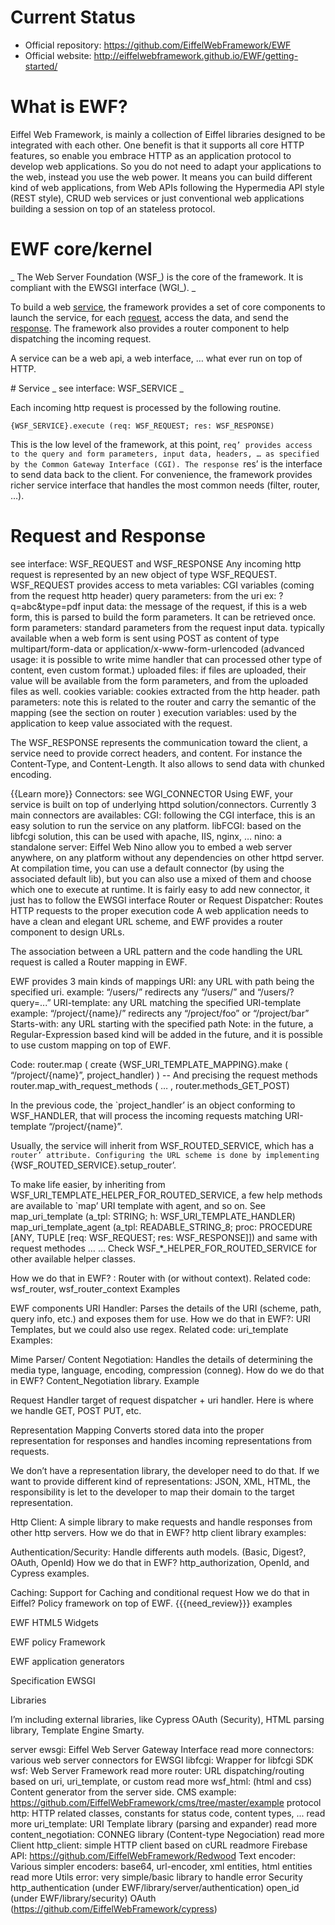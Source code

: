 # Current Status 
* Official repository: <https://github.com/EiffelWebFramework/EWF>
* Official website: <http://eiffelwebframework.github.io/EWF/getting-started/>

# What is EWF?

Eiffel Web Framework, is mainly a collection of Eiffel libraries designed to be integrated with each other. One benefit is that it supports all core HTTP features, so enable you embrace HTTP as an application protocol to develop web applications. So you do not need to adapt your applications to the web, instead you use the web power. It means you can build different kind of web applications, from Web APIs following the Hypermedia API style (REST style), CRUD web services or just conventional web applications building a session on top of an stateless protocol. 

# EWF core/kernel
_ The Web Server Foundation (WSF\_) is the core of the framework. It is compliant with the EWSGI interface (WGI\_). _

To build a web [service](#service), the framework provides a set of core components to launch the service, for each [request](#request-and-response), access the data, and send the [response](#request-and-response). 
The framework also provides a router component to help dispatching the incoming request.

A service can be a web api, a web interface, … what ever run on top of HTTP.

<a name="wiki-service"/>
# Service
_ see interface: WSF_SERVICE _

Each incoming http request is processed by the following routine.

`{WSF_SERVICE}.execute (req: WSF_REQUEST; res: WSF_RESPONSE)`

This is the low level of the framework, at this point, `req’ provides access to the query and form parameters, input data, headers, … as specified by the Common Gateway Interface (CGI).
The response `res’ is the interface to send data back to the client.
For convenience, the framework provides richer service interface that handles the most common needs (filter, router, …).

# Request and Response
see interface: WSF_REQUEST and WSF_RESPONSE
Any incoming http request is represented by an new object of type WSF_REQUEST.
WSF_REQUEST provides access to
meta variables: CGI variables (coming from the request http header)
query parameters: from the uri ex: ?q=abc&type=pdf
input data: the message of the request, if this is a web form, this is parsed to build the form parameters. It can be retrieved once.
form parameters: standard parameters from the request input data.
typically available when a web form is sent using POST as content of type multipart/form-data or application/x-www-form-urlencoded
(advanced usage: it is possible to write mime handler that can processed other type of content, even custom format.)
uploaded files: if files are uploaded, their value will be available from the form parameters, and from the uploaded files as well.
cookies variable: cookies extracted from the http header.
path parameters: note this is related to the router and carry the semantic of the mapping (see the section on router )
execution variables: used by the application to keep value associated with the request.

The WSF_RESPONSE represents the communication toward the client, a service need to provide correct headers, and content. For instance the Content-Type, and Content-Length. It also allows to send data with chunked encoding.

{{Learn more}}
Connectors: 
see WGI_CONNECTOR
Using EWF, your service is built on top of underlying httpd solution/connectors.
Currently 3 main connectors are availables:
CGI: following the CGI interface, this is an easy solution to run the service on any platform.
libFCGI: based on the libfcgi solution, this can be used with apache, IIS, nginx, … 
nino: a standalone server: Eiffel Web Nino allow you to embed a web server anywhere, on any platform without any dependencies on other httpd server.
At compilation time, you can use a default connector (by using the associated default lib), but you can also use a mixed of them and choose which one to execute at runtime.
It is fairly easy to add new connector, it just has to follow the EWSGI interface
Router or Request Dispatcher:
Routes HTTP requests to the proper execution code
A web application needs to have a clean and elegant URL scheme, and EWF provides a router component to design URLs.

The association between a URL pattern and the code handling the URL request is called a Router mapping in EWF.

EWF provides 3 main kinds of mappings
URI: any URL with path being the specified uri.
example: “/users/”  redirects any “/users/” and “/users/?query=...”
URI-template: any URL matching the specified URI-template
example: “/project/{name}/” redirects any “/project/foo” or “/project/bar” 
Starts-with: any URL starting with the specified path
Note: in the future, a Regular-Expression based kind will be added in the future, and it is possible to use custom mapping on top of EWF.

Code:
router.map ( create {WSF_URI_TEMPLATE_MAPPING}.make (
“/project/{name}”, project_handler) 
)
	-- And precising the request methods
router.map_with_request_methods ( … , router.methods_GET_POST)


In the previous code, the `project_handler’ is an object conforming to WSF_HANDLER, that will process the incoming requests matching URI-template “/project/{name}”.

Usually, the service will inherit from WSF_ROUTED_SERVICE, which has a `router’ attribute.
Configuring the URL scheme is done by implementing  `{WSF_ROUTED_SERVICE}.setup_router’.

To make life easier, by inheriting from WSF_URI_TEMPLATE_HELPER_FOR_ROUTED_SERVICE, a few help methods are available to `map’ URI template with agent, and so on.
See 
map_uri_template (a_tpl: STRING; h: WSF_URI_TEMPLATE_HANDLER)
map_uri_template_agent (a_tpl: READABLE_STRING_8; proc: PROCEDURE [ANY, TUPLE [req: WSF_REQUEST; res: WSF_RESPONSE]])
and same with request methodes …
…
Check WSF_*_HELPER_FOR_ROUTED_SERVICE for other available helper classes.




How we do that in EWF? : Router with (or without context).
Related code: wsf_router,  wsf_router_context
Examples

EWF components 
URI Handler:
 Parses the details of the URI (scheme, path, query info, etc.) and exposes them for use.
How we do that in EWF?: URI Templates, but we could also use regex.
Related code: uri_template
Examples: 


Mime Parser/ Content Negotiation: 
Handles the details of determining the media type, language, encoding, compression (conneg). 
How do we do that in EWF? Content_Negotiation library.
Example


Request Handler
target of request dispatcher + uri handler. 
Here is where we handle GET, POST PUT, etc.

Representation Mapping
Converts stored data into the proper representation for responses and handles incoming representations from requests.

We don’t have a representation library, the developer need to do that.
If we want to provide different kind of representations: JSON, XML, HTML, the responsibility is let
to the developer to map their domain to the target representation. 

Http Client:
 A simple library to make requests and handle responses from other http servers.
How we do that in EWF? http client library
examples:

Authentication/Security: 
 Handle differents auth models. (Basic, Digest?, OAuth, OpenId)
How we do that in EWF? http_authorization, OpenId, and Cypress 
examples.

Caching:
 Support for Caching and conditional request
How we do that in Eiffel? Policy framework on top of EWF. {{{need_review}}}
examples 




EWF HTML5 Widgets

EWF policy Framework

EWF application generators



Specification
EWSGI



Libraries 

I’m including external libraries, like Cypress OAuth (Security),  HTML parsing library, Template Engine Smarty.


server
ewsgi: Eiffel Web Server Gateway Interface read more
connectors: various web server connectors for EWSGI
libfcgi: Wrapper for libfcgi SDK
wsf: Web Server Framework read more
router: URL dispatching/routing based on uri, uri_template, or custom read more
wsf_html: (html  and css) Content generator from the server side.
CMS example: https://github.com/EiffelWebFramework/cms/tree/master/example
protocol
http: HTTP related classes, constants for status code, content types, ... read more
uri_template: URI Template library (parsing and expander) read more
content_negotiation: CONNEG library (Content-type Negociation) read more
Client
http_client: simple HTTP client based on cURL readmore
Firebase API: https://github.com/EiffelWebFramework/Redwood 
Text
encoder: Various simpler encoders: base64, url-encoder, xml entities, html entities read more
Utils
error: very simple/basic library to handle error
Security
http_authentication (under EWF/library/server/authentication)
open_id (under EWF/library/security)
OAuth (https://github.com/EiffelWebFramework/cypress)
